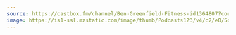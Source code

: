 ```yaml
---
source: https://castbox.fm/channel/Ben-Greenfield-Fitness-id1364807?country=us
image: https://is1-ssl.mzstatic.com/image/thumb/Podcasts123/v4/c2/e0/5d/c2e05d53-5fe2-6458-3971-aceb655ff899/mza_6788649077697036072.png/400x400bb.jpg
---
```

